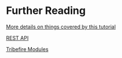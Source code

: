 # Further Reading

[More details on things covered by this tutorial](../details/_extension-details-overview.md)

[REST API](https://documentation.tribefire.com/tribefire.cortex.documentation/api-doc/REST-v2/rest_v2_introduction.html)

[Tribefire Modules](https://documentation.tribefire.com/tribefire.cortex.documentation/concepts-doc/features/tribefire-modules/introduction.html)
